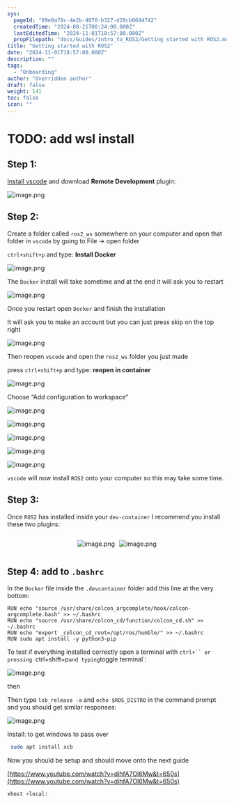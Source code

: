 ```yaml
---
sys:
  pageId: "89e0a78c-4e2b-4070-b327-d28cb0694742"
  createdTime: "2024-08-21T00:24:00.000Z"
  lastEditedTime: "2024-11-01T18:57:00.000Z"
  propFilepath: "docs/Guides/intro_to_ROS2/Getting started with ROS2.md"
title: "Getting started with ROS2"
date: "2024-11-01T18:57:00.000Z"
description: ""
tags:
  - "Onboarding"
author: "Overridden author"
draft: false
weight: 141
toc: false
icon: ""
---
```


# TODO: add wsl install

## Step 1:

[Install vscode](https://code.visualstudio.com/download) and download **Remote Development** plugin:

![image.png](https://prod-files-secure.s3.us-west-2.amazonaws.com/d518164a-d88e-44d1-a4ee-3adb3bd8bce0/efb52993-1881-4a40-b95e-6f020334f022/image.png?X-Amz-Algorithm=AWS4-HMAC-SHA256&X-Amz-Content-Sha256=UNSIGNED-PAYLOAD&X-Amz-Credential=ASIAZI2LB466Z3OMK7TA%2F20250228%2Fus-west-2%2Fs3%2Faws4_request&X-Amz-Date=20250228T150815Z&X-Amz-Expires=3600&X-Amz-Security-Token=IQoJb3JpZ2luX2VjEFcaCXVzLXdlc3QtMiJHMEUCIQDiViR2w5%2F9FeHGcKPqyw6odDES%2BNo8hrrSYSqazlu11AIgaInHk8R%2FbgMa6sn8Ty3AkaB50mlFd3kinSNhf6vFbE4qiAQIkP%2F%2F%2F%2F%2F%2F%2F%2F%2F%2FARAAGgw2Mzc0MjMxODM4MDUiDOKmVKROQ0HGwskH2CrcAyBg2UhzMQyZMW5%2F6We92fEifB7%2FhMEuhcg%2Fdoi1UTRvogqQEFFydH6jkBBn8p76f4Sl9hvw4QzfGFS3fy1IeBRyBmURkdCAWt1TNmHgWaw1XbvHzNlo8PjBBDMm2HXV%2FbS3LTcdYoQGyq6UAU2MRx1SVQ7SCSa5EWqauV5%2FZg4cRpkW3w0FGn0kq9hiR5GtDuNfRdaR16Ndujj6Ue0NrkGERaP7XImaq3omn99xKh2KYD2swxe0KI0w%2F41aOpZN%2BOwBDLq2Se7X2gHoxmLpNZMzDrUVSte7zJqKXj687gkXxWj0pfTfshDFcpUnrhk1KAMI0HLaL%2Bf%2FhKJShvsvM41LrJVKiYDCrs3f%2B2HKHy%2FlmB8EqB%2BR1EI3DlQsZ3Hr0%2BcJs7zfnY3C2AV155LHGhYCDhlrbCF1PPL93Xer6OE0mHr%2Fnp1uJ93t2jeWFHRqzkYBsg1JNhlgjboS5qRIFZiMz%2FWPiqBKHtjteN8hSeA6gzPDL9DRmMGXjQyg%2BOZ8CvYals%2FE4JpWfRbT1VrzSPtYQo6m920JWHjJgoIo%2FZYBWlwLcebzsx7a%2F%2ByxH6q7MJgbnQTGo%2BFSfRKuCg3JlAoSwWDL9uZPDS%2FKzs280hbZUTZNyC130%2Fr%2F7HAuMLmQh74GOqUBixzKQfSsM5hMfW4ieM3aF%2FxhxmC%2B3111iIto6fRCBS3ci0ucULEtLEbAQ6hUd2H8k%2BzQ0okyaW9V4xv08u6gbrfW4cfvfB5rMZz9T5tO3pNXV8QUwfsLt42X2Si4CgRFjJn8M717LVjfCAzduhZj8dRJ0%2BBLvdfrHR3W%2BlSn3Vqm6ph78rX8XEFKwfo%2F63qT4suu3i7vwjgh%2Bf828L4KBCdJMaeH&X-Amz-Signature=da198f421a1f7d44402f9440ffb3fc1e820d54d1664cb9160876a0c873d900ae&X-Amz-SignedHeaders=host&x-id=GetObject)

## Step 2:

Create a folder called `ros2_ws` somewhere on your computer and open that folder in `vscode` by going to File → open folder 

`ctrl+shift+p` and type: **Install Docker**

![image.png](https://prod-files-secure.s3.us-west-2.amazonaws.com/d518164a-d88e-44d1-a4ee-3adb3bd8bce0/2269dc0e-1cd5-47ff-bceb-c04ad9b2eab0/image.png?X-Amz-Algorithm=AWS4-HMAC-SHA256&X-Amz-Content-Sha256=UNSIGNED-PAYLOAD&X-Amz-Credential=ASIAZI2LB466Z3OMK7TA%2F20250228%2Fus-west-2%2Fs3%2Faws4_request&X-Amz-Date=20250228T150815Z&X-Amz-Expires=3600&X-Amz-Security-Token=IQoJb3JpZ2luX2VjEFcaCXVzLXdlc3QtMiJHMEUCIQDiViR2w5%2F9FeHGcKPqyw6odDES%2BNo8hrrSYSqazlu11AIgaInHk8R%2FbgMa6sn8Ty3AkaB50mlFd3kinSNhf6vFbE4qiAQIkP%2F%2F%2F%2F%2F%2F%2F%2F%2F%2FARAAGgw2Mzc0MjMxODM4MDUiDOKmVKROQ0HGwskH2CrcAyBg2UhzMQyZMW5%2F6We92fEifB7%2FhMEuhcg%2Fdoi1UTRvogqQEFFydH6jkBBn8p76f4Sl9hvw4QzfGFS3fy1IeBRyBmURkdCAWt1TNmHgWaw1XbvHzNlo8PjBBDMm2HXV%2FbS3LTcdYoQGyq6UAU2MRx1SVQ7SCSa5EWqauV5%2FZg4cRpkW3w0FGn0kq9hiR5GtDuNfRdaR16Ndujj6Ue0NrkGERaP7XImaq3omn99xKh2KYD2swxe0KI0w%2F41aOpZN%2BOwBDLq2Se7X2gHoxmLpNZMzDrUVSte7zJqKXj687gkXxWj0pfTfshDFcpUnrhk1KAMI0HLaL%2Bf%2FhKJShvsvM41LrJVKiYDCrs3f%2B2HKHy%2FlmB8EqB%2BR1EI3DlQsZ3Hr0%2BcJs7zfnY3C2AV155LHGhYCDhlrbCF1PPL93Xer6OE0mHr%2Fnp1uJ93t2jeWFHRqzkYBsg1JNhlgjboS5qRIFZiMz%2FWPiqBKHtjteN8hSeA6gzPDL9DRmMGXjQyg%2BOZ8CvYals%2FE4JpWfRbT1VrzSPtYQo6m920JWHjJgoIo%2FZYBWlwLcebzsx7a%2F%2ByxH6q7MJgbnQTGo%2BFSfRKuCg3JlAoSwWDL9uZPDS%2FKzs280hbZUTZNyC130%2Fr%2F7HAuMLmQh74GOqUBixzKQfSsM5hMfW4ieM3aF%2FxhxmC%2B3111iIto6fRCBS3ci0ucULEtLEbAQ6hUd2H8k%2BzQ0okyaW9V4xv08u6gbrfW4cfvfB5rMZz9T5tO3pNXV8QUwfsLt42X2Si4CgRFjJn8M717LVjfCAzduhZj8dRJ0%2BBLvdfrHR3W%2BlSn3Vqm6ph78rX8XEFKwfo%2F63qT4suu3i7vwjgh%2Bf828L4KBCdJMaeH&X-Amz-Signature=91dda82312b1ce927b7cbe3b7945917a7d27ad70270e315403d51f187476aff9&X-Amz-SignedHeaders=host&x-id=GetObject)

The `Docker` install will take sometime and at the end it will ask you to restart

![image.png](https://prod-files-secure.s3.us-west-2.amazonaws.com/d518164a-d88e-44d1-a4ee-3adb3bd8bce0/ed233f78-be33-4b1f-b89c-9c346c0e961e/image.png?X-Amz-Algorithm=AWS4-HMAC-SHA256&X-Amz-Content-Sha256=UNSIGNED-PAYLOAD&X-Amz-Credential=ASIAZI2LB466Z3OMK7TA%2F20250228%2Fus-west-2%2Fs3%2Faws4_request&X-Amz-Date=20250228T150815Z&X-Amz-Expires=3600&X-Amz-Security-Token=IQoJb3JpZ2luX2VjEFcaCXVzLXdlc3QtMiJHMEUCIQDiViR2w5%2F9FeHGcKPqyw6odDES%2BNo8hrrSYSqazlu11AIgaInHk8R%2FbgMa6sn8Ty3AkaB50mlFd3kinSNhf6vFbE4qiAQIkP%2F%2F%2F%2F%2F%2F%2F%2F%2F%2FARAAGgw2Mzc0MjMxODM4MDUiDOKmVKROQ0HGwskH2CrcAyBg2UhzMQyZMW5%2F6We92fEifB7%2FhMEuhcg%2Fdoi1UTRvogqQEFFydH6jkBBn8p76f4Sl9hvw4QzfGFS3fy1IeBRyBmURkdCAWt1TNmHgWaw1XbvHzNlo8PjBBDMm2HXV%2FbS3LTcdYoQGyq6UAU2MRx1SVQ7SCSa5EWqauV5%2FZg4cRpkW3w0FGn0kq9hiR5GtDuNfRdaR16Ndujj6Ue0NrkGERaP7XImaq3omn99xKh2KYD2swxe0KI0w%2F41aOpZN%2BOwBDLq2Se7X2gHoxmLpNZMzDrUVSte7zJqKXj687gkXxWj0pfTfshDFcpUnrhk1KAMI0HLaL%2Bf%2FhKJShvsvM41LrJVKiYDCrs3f%2B2HKHy%2FlmB8EqB%2BR1EI3DlQsZ3Hr0%2BcJs7zfnY3C2AV155LHGhYCDhlrbCF1PPL93Xer6OE0mHr%2Fnp1uJ93t2jeWFHRqzkYBsg1JNhlgjboS5qRIFZiMz%2FWPiqBKHtjteN8hSeA6gzPDL9DRmMGXjQyg%2BOZ8CvYals%2FE4JpWfRbT1VrzSPtYQo6m920JWHjJgoIo%2FZYBWlwLcebzsx7a%2F%2ByxH6q7MJgbnQTGo%2BFSfRKuCg3JlAoSwWDL9uZPDS%2FKzs280hbZUTZNyC130%2Fr%2F7HAuMLmQh74GOqUBixzKQfSsM5hMfW4ieM3aF%2FxhxmC%2B3111iIto6fRCBS3ci0ucULEtLEbAQ6hUd2H8k%2BzQ0okyaW9V4xv08u6gbrfW4cfvfB5rMZz9T5tO3pNXV8QUwfsLt42X2Si4CgRFjJn8M717LVjfCAzduhZj8dRJ0%2BBLvdfrHR3W%2BlSn3Vqm6ph78rX8XEFKwfo%2F63qT4suu3i7vwjgh%2Bf828L4KBCdJMaeH&X-Amz-Signature=80fc3d014ab49d27f3cf42684f0bf416a68393313b684e2371e29b8005fdf4d0&X-Amz-SignedHeaders=host&x-id=GetObject)

Once you restart open `Docker` and finish the installation

It will ask you to make an account but you can just press skip on the top right

![image.png](https://prod-files-secure.s3.us-west-2.amazonaws.com/d518164a-d88e-44d1-a4ee-3adb3bd8bce0/21010ad9-1659-4fd9-9f59-9932a09b2a3d/image.png?X-Amz-Algorithm=AWS4-HMAC-SHA256&X-Amz-Content-Sha256=UNSIGNED-PAYLOAD&X-Amz-Credential=ASIAZI2LB466Z3OMK7TA%2F20250228%2Fus-west-2%2Fs3%2Faws4_request&X-Amz-Date=20250228T150815Z&X-Amz-Expires=3600&X-Amz-Security-Token=IQoJb3JpZ2luX2VjEFcaCXVzLXdlc3QtMiJHMEUCIQDiViR2w5%2F9FeHGcKPqyw6odDES%2BNo8hrrSYSqazlu11AIgaInHk8R%2FbgMa6sn8Ty3AkaB50mlFd3kinSNhf6vFbE4qiAQIkP%2F%2F%2F%2F%2F%2F%2F%2F%2F%2FARAAGgw2Mzc0MjMxODM4MDUiDOKmVKROQ0HGwskH2CrcAyBg2UhzMQyZMW5%2F6We92fEifB7%2FhMEuhcg%2Fdoi1UTRvogqQEFFydH6jkBBn8p76f4Sl9hvw4QzfGFS3fy1IeBRyBmURkdCAWt1TNmHgWaw1XbvHzNlo8PjBBDMm2HXV%2FbS3LTcdYoQGyq6UAU2MRx1SVQ7SCSa5EWqauV5%2FZg4cRpkW3w0FGn0kq9hiR5GtDuNfRdaR16Ndujj6Ue0NrkGERaP7XImaq3omn99xKh2KYD2swxe0KI0w%2F41aOpZN%2BOwBDLq2Se7X2gHoxmLpNZMzDrUVSte7zJqKXj687gkXxWj0pfTfshDFcpUnrhk1KAMI0HLaL%2Bf%2FhKJShvsvM41LrJVKiYDCrs3f%2B2HKHy%2FlmB8EqB%2BR1EI3DlQsZ3Hr0%2BcJs7zfnY3C2AV155LHGhYCDhlrbCF1PPL93Xer6OE0mHr%2Fnp1uJ93t2jeWFHRqzkYBsg1JNhlgjboS5qRIFZiMz%2FWPiqBKHtjteN8hSeA6gzPDL9DRmMGXjQyg%2BOZ8CvYals%2FE4JpWfRbT1VrzSPtYQo6m920JWHjJgoIo%2FZYBWlwLcebzsx7a%2F%2ByxH6q7MJgbnQTGo%2BFSfRKuCg3JlAoSwWDL9uZPDS%2FKzs280hbZUTZNyC130%2Fr%2F7HAuMLmQh74GOqUBixzKQfSsM5hMfW4ieM3aF%2FxhxmC%2B3111iIto6fRCBS3ci0ucULEtLEbAQ6hUd2H8k%2BzQ0okyaW9V4xv08u6gbrfW4cfvfB5rMZz9T5tO3pNXV8QUwfsLt42X2Si4CgRFjJn8M717LVjfCAzduhZj8dRJ0%2BBLvdfrHR3W%2BlSn3Vqm6ph78rX8XEFKwfo%2F63qT4suu3i7vwjgh%2Bf828L4KBCdJMaeH&X-Amz-Signature=ca71180a33eb38c4f86dafefd243cc957d2fd75b6a8e0a20e1a9bba09216f72c&X-Amz-SignedHeaders=host&x-id=GetObject)

Then reopen `vscode` and open the `ros2_ws` folder you just made

press `ctrl+shift+p` and type: **reopen in container**

![image.png](https://prod-files-secure.s3.us-west-2.amazonaws.com/d518164a-d88e-44d1-a4ee-3adb3bd8bce0/4e93b8c2-41ad-488c-8095-c74205196118/image.png?X-Amz-Algorithm=AWS4-HMAC-SHA256&X-Amz-Content-Sha256=UNSIGNED-PAYLOAD&X-Amz-Credential=ASIAZI2LB466Z3OMK7TA%2F20250228%2Fus-west-2%2Fs3%2Faws4_request&X-Amz-Date=20250228T150815Z&X-Amz-Expires=3600&X-Amz-Security-Token=IQoJb3JpZ2luX2VjEFcaCXVzLXdlc3QtMiJHMEUCIQDiViR2w5%2F9FeHGcKPqyw6odDES%2BNo8hrrSYSqazlu11AIgaInHk8R%2FbgMa6sn8Ty3AkaB50mlFd3kinSNhf6vFbE4qiAQIkP%2F%2F%2F%2F%2F%2F%2F%2F%2F%2FARAAGgw2Mzc0MjMxODM4MDUiDOKmVKROQ0HGwskH2CrcAyBg2UhzMQyZMW5%2F6We92fEifB7%2FhMEuhcg%2Fdoi1UTRvogqQEFFydH6jkBBn8p76f4Sl9hvw4QzfGFS3fy1IeBRyBmURkdCAWt1TNmHgWaw1XbvHzNlo8PjBBDMm2HXV%2FbS3LTcdYoQGyq6UAU2MRx1SVQ7SCSa5EWqauV5%2FZg4cRpkW3w0FGn0kq9hiR5GtDuNfRdaR16Ndujj6Ue0NrkGERaP7XImaq3omn99xKh2KYD2swxe0KI0w%2F41aOpZN%2BOwBDLq2Se7X2gHoxmLpNZMzDrUVSte7zJqKXj687gkXxWj0pfTfshDFcpUnrhk1KAMI0HLaL%2Bf%2FhKJShvsvM41LrJVKiYDCrs3f%2B2HKHy%2FlmB8EqB%2BR1EI3DlQsZ3Hr0%2BcJs7zfnY3C2AV155LHGhYCDhlrbCF1PPL93Xer6OE0mHr%2Fnp1uJ93t2jeWFHRqzkYBsg1JNhlgjboS5qRIFZiMz%2FWPiqBKHtjteN8hSeA6gzPDL9DRmMGXjQyg%2BOZ8CvYals%2FE4JpWfRbT1VrzSPtYQo6m920JWHjJgoIo%2FZYBWlwLcebzsx7a%2F%2ByxH6q7MJgbnQTGo%2BFSfRKuCg3JlAoSwWDL9uZPDS%2FKzs280hbZUTZNyC130%2Fr%2F7HAuMLmQh74GOqUBixzKQfSsM5hMfW4ieM3aF%2FxhxmC%2B3111iIto6fRCBS3ci0ucULEtLEbAQ6hUd2H8k%2BzQ0okyaW9V4xv08u6gbrfW4cfvfB5rMZz9T5tO3pNXV8QUwfsLt42X2Si4CgRFjJn8M717LVjfCAzduhZj8dRJ0%2BBLvdfrHR3W%2BlSn3Vqm6ph78rX8XEFKwfo%2F63qT4suu3i7vwjgh%2Bf828L4KBCdJMaeH&X-Amz-Signature=06f21d721067d68882603b5b4c442959c30178b9d0524e65b69b85b6a632db2f&X-Amz-SignedHeaders=host&x-id=GetObject)

Choose “Add configuration to workspace”

![image.png](https://prod-files-secure.s3.us-west-2.amazonaws.com/d518164a-d88e-44d1-a4ee-3adb3bd8bce0/9560b282-5060-4989-ba37-97e7b2c22476/image.png?X-Amz-Algorithm=AWS4-HMAC-SHA256&X-Amz-Content-Sha256=UNSIGNED-PAYLOAD&X-Amz-Credential=ASIAZI2LB466Z3OMK7TA%2F20250228%2Fus-west-2%2Fs3%2Faws4_request&X-Amz-Date=20250228T150815Z&X-Amz-Expires=3600&X-Amz-Security-Token=IQoJb3JpZ2luX2VjEFcaCXVzLXdlc3QtMiJHMEUCIQDiViR2w5%2F9FeHGcKPqyw6odDES%2BNo8hrrSYSqazlu11AIgaInHk8R%2FbgMa6sn8Ty3AkaB50mlFd3kinSNhf6vFbE4qiAQIkP%2F%2F%2F%2F%2F%2F%2F%2F%2F%2FARAAGgw2Mzc0MjMxODM4MDUiDOKmVKROQ0HGwskH2CrcAyBg2UhzMQyZMW5%2F6We92fEifB7%2FhMEuhcg%2Fdoi1UTRvogqQEFFydH6jkBBn8p76f4Sl9hvw4QzfGFS3fy1IeBRyBmURkdCAWt1TNmHgWaw1XbvHzNlo8PjBBDMm2HXV%2FbS3LTcdYoQGyq6UAU2MRx1SVQ7SCSa5EWqauV5%2FZg4cRpkW3w0FGn0kq9hiR5GtDuNfRdaR16Ndujj6Ue0NrkGERaP7XImaq3omn99xKh2KYD2swxe0KI0w%2F41aOpZN%2BOwBDLq2Se7X2gHoxmLpNZMzDrUVSte7zJqKXj687gkXxWj0pfTfshDFcpUnrhk1KAMI0HLaL%2Bf%2FhKJShvsvM41LrJVKiYDCrs3f%2B2HKHy%2FlmB8EqB%2BR1EI3DlQsZ3Hr0%2BcJs7zfnY3C2AV155LHGhYCDhlrbCF1PPL93Xer6OE0mHr%2Fnp1uJ93t2jeWFHRqzkYBsg1JNhlgjboS5qRIFZiMz%2FWPiqBKHtjteN8hSeA6gzPDL9DRmMGXjQyg%2BOZ8CvYals%2FE4JpWfRbT1VrzSPtYQo6m920JWHjJgoIo%2FZYBWlwLcebzsx7a%2F%2ByxH6q7MJgbnQTGo%2BFSfRKuCg3JlAoSwWDL9uZPDS%2FKzs280hbZUTZNyC130%2Fr%2F7HAuMLmQh74GOqUBixzKQfSsM5hMfW4ieM3aF%2FxhxmC%2B3111iIto6fRCBS3ci0ucULEtLEbAQ6hUd2H8k%2BzQ0okyaW9V4xv08u6gbrfW4cfvfB5rMZz9T5tO3pNXV8QUwfsLt42X2Si4CgRFjJn8M717LVjfCAzduhZj8dRJ0%2BBLvdfrHR3W%2BlSn3Vqm6ph78rX8XEFKwfo%2F63qT4suu3i7vwjgh%2Bf828L4KBCdJMaeH&X-Amz-Signature=9c71d15c264f54c13ad8c451307db3e1e302fa3f2bbe69011a4ad66a8e474096&X-Amz-SignedHeaders=host&x-id=GetObject)

![image.png](https://prod-files-secure.s3.us-west-2.amazonaws.com/d518164a-d88e-44d1-a4ee-3adb3bd8bce0/2ee63f81-886b-48e8-a553-dc6e5eac99e4/image.png?X-Amz-Algorithm=AWS4-HMAC-SHA256&X-Amz-Content-Sha256=UNSIGNED-PAYLOAD&X-Amz-Credential=ASIAZI2LB466Z3OMK7TA%2F20250228%2Fus-west-2%2Fs3%2Faws4_request&X-Amz-Date=20250228T150815Z&X-Amz-Expires=3600&X-Amz-Security-Token=IQoJb3JpZ2luX2VjEFcaCXVzLXdlc3QtMiJHMEUCIQDiViR2w5%2F9FeHGcKPqyw6odDES%2BNo8hrrSYSqazlu11AIgaInHk8R%2FbgMa6sn8Ty3AkaB50mlFd3kinSNhf6vFbE4qiAQIkP%2F%2F%2F%2F%2F%2F%2F%2F%2F%2FARAAGgw2Mzc0MjMxODM4MDUiDOKmVKROQ0HGwskH2CrcAyBg2UhzMQyZMW5%2F6We92fEifB7%2FhMEuhcg%2Fdoi1UTRvogqQEFFydH6jkBBn8p76f4Sl9hvw4QzfGFS3fy1IeBRyBmURkdCAWt1TNmHgWaw1XbvHzNlo8PjBBDMm2HXV%2FbS3LTcdYoQGyq6UAU2MRx1SVQ7SCSa5EWqauV5%2FZg4cRpkW3w0FGn0kq9hiR5GtDuNfRdaR16Ndujj6Ue0NrkGERaP7XImaq3omn99xKh2KYD2swxe0KI0w%2F41aOpZN%2BOwBDLq2Se7X2gHoxmLpNZMzDrUVSte7zJqKXj687gkXxWj0pfTfshDFcpUnrhk1KAMI0HLaL%2Bf%2FhKJShvsvM41LrJVKiYDCrs3f%2B2HKHy%2FlmB8EqB%2BR1EI3DlQsZ3Hr0%2BcJs7zfnY3C2AV155LHGhYCDhlrbCF1PPL93Xer6OE0mHr%2Fnp1uJ93t2jeWFHRqzkYBsg1JNhlgjboS5qRIFZiMz%2FWPiqBKHtjteN8hSeA6gzPDL9DRmMGXjQyg%2BOZ8CvYals%2FE4JpWfRbT1VrzSPtYQo6m920JWHjJgoIo%2FZYBWlwLcebzsx7a%2F%2ByxH6q7MJgbnQTGo%2BFSfRKuCg3JlAoSwWDL9uZPDS%2FKzs280hbZUTZNyC130%2Fr%2F7HAuMLmQh74GOqUBixzKQfSsM5hMfW4ieM3aF%2FxhxmC%2B3111iIto6fRCBS3ci0ucULEtLEbAQ6hUd2H8k%2BzQ0okyaW9V4xv08u6gbrfW4cfvfB5rMZz9T5tO3pNXV8QUwfsLt42X2Si4CgRFjJn8M717LVjfCAzduhZj8dRJ0%2BBLvdfrHR3W%2BlSn3Vqm6ph78rX8XEFKwfo%2F63qT4suu3i7vwjgh%2Bf828L4KBCdJMaeH&X-Amz-Signature=2afc765502f3e16b3271b0bcece4d13f28fdd4c2baba8f37603aff9e52a4cd5b&X-Amz-SignedHeaders=host&x-id=GetObject)

![image.png](https://prod-files-secure.s3.us-west-2.amazonaws.com/d518164a-d88e-44d1-a4ee-3adb3bd8bce0/ae1580b2-b048-407e-aed9-b584224a7a04/image.png?X-Amz-Algorithm=AWS4-HMAC-SHA256&X-Amz-Content-Sha256=UNSIGNED-PAYLOAD&X-Amz-Credential=ASIAZI2LB466Z3OMK7TA%2F20250228%2Fus-west-2%2Fs3%2Faws4_request&X-Amz-Date=20250228T150815Z&X-Amz-Expires=3600&X-Amz-Security-Token=IQoJb3JpZ2luX2VjEFcaCXVzLXdlc3QtMiJHMEUCIQDiViR2w5%2F9FeHGcKPqyw6odDES%2BNo8hrrSYSqazlu11AIgaInHk8R%2FbgMa6sn8Ty3AkaB50mlFd3kinSNhf6vFbE4qiAQIkP%2F%2F%2F%2F%2F%2F%2F%2F%2F%2FARAAGgw2Mzc0MjMxODM4MDUiDOKmVKROQ0HGwskH2CrcAyBg2UhzMQyZMW5%2F6We92fEifB7%2FhMEuhcg%2Fdoi1UTRvogqQEFFydH6jkBBn8p76f4Sl9hvw4QzfGFS3fy1IeBRyBmURkdCAWt1TNmHgWaw1XbvHzNlo8PjBBDMm2HXV%2FbS3LTcdYoQGyq6UAU2MRx1SVQ7SCSa5EWqauV5%2FZg4cRpkW3w0FGn0kq9hiR5GtDuNfRdaR16Ndujj6Ue0NrkGERaP7XImaq3omn99xKh2KYD2swxe0KI0w%2F41aOpZN%2BOwBDLq2Se7X2gHoxmLpNZMzDrUVSte7zJqKXj687gkXxWj0pfTfshDFcpUnrhk1KAMI0HLaL%2Bf%2FhKJShvsvM41LrJVKiYDCrs3f%2B2HKHy%2FlmB8EqB%2BR1EI3DlQsZ3Hr0%2BcJs7zfnY3C2AV155LHGhYCDhlrbCF1PPL93Xer6OE0mHr%2Fnp1uJ93t2jeWFHRqzkYBsg1JNhlgjboS5qRIFZiMz%2FWPiqBKHtjteN8hSeA6gzPDL9DRmMGXjQyg%2BOZ8CvYals%2FE4JpWfRbT1VrzSPtYQo6m920JWHjJgoIo%2FZYBWlwLcebzsx7a%2F%2ByxH6q7MJgbnQTGo%2BFSfRKuCg3JlAoSwWDL9uZPDS%2FKzs280hbZUTZNyC130%2Fr%2F7HAuMLmQh74GOqUBixzKQfSsM5hMfW4ieM3aF%2FxhxmC%2B3111iIto6fRCBS3ci0ucULEtLEbAQ6hUd2H8k%2BzQ0okyaW9V4xv08u6gbrfW4cfvfB5rMZz9T5tO3pNXV8QUwfsLt42X2Si4CgRFjJn8M717LVjfCAzduhZj8dRJ0%2BBLvdfrHR3W%2BlSn3Vqm6ph78rX8XEFKwfo%2F63qT4suu3i7vwjgh%2Bf828L4KBCdJMaeH&X-Amz-Signature=b0c7ed70aed2d818475c7a904b2304dd708999a59efdb1aaeff685112dfc1910&X-Amz-SignedHeaders=host&x-id=GetObject)

![image.png](https://prod-files-secure.s3.us-west-2.amazonaws.com/d518164a-d88e-44d1-a4ee-3adb3bd8bce0/53255b28-f75e-430f-b9e3-c0ac8577e42b/image.png?X-Amz-Algorithm=AWS4-HMAC-SHA256&X-Amz-Content-Sha256=UNSIGNED-PAYLOAD&X-Amz-Credential=ASIAZI2LB466Z3OMK7TA%2F20250228%2Fus-west-2%2Fs3%2Faws4_request&X-Amz-Date=20250228T150815Z&X-Amz-Expires=3600&X-Amz-Security-Token=IQoJb3JpZ2luX2VjEFcaCXVzLXdlc3QtMiJHMEUCIQDiViR2w5%2F9FeHGcKPqyw6odDES%2BNo8hrrSYSqazlu11AIgaInHk8R%2FbgMa6sn8Ty3AkaB50mlFd3kinSNhf6vFbE4qiAQIkP%2F%2F%2F%2F%2F%2F%2F%2F%2F%2FARAAGgw2Mzc0MjMxODM4MDUiDOKmVKROQ0HGwskH2CrcAyBg2UhzMQyZMW5%2F6We92fEifB7%2FhMEuhcg%2Fdoi1UTRvogqQEFFydH6jkBBn8p76f4Sl9hvw4QzfGFS3fy1IeBRyBmURkdCAWt1TNmHgWaw1XbvHzNlo8PjBBDMm2HXV%2FbS3LTcdYoQGyq6UAU2MRx1SVQ7SCSa5EWqauV5%2FZg4cRpkW3w0FGn0kq9hiR5GtDuNfRdaR16Ndujj6Ue0NrkGERaP7XImaq3omn99xKh2KYD2swxe0KI0w%2F41aOpZN%2BOwBDLq2Se7X2gHoxmLpNZMzDrUVSte7zJqKXj687gkXxWj0pfTfshDFcpUnrhk1KAMI0HLaL%2Bf%2FhKJShvsvM41LrJVKiYDCrs3f%2B2HKHy%2FlmB8EqB%2BR1EI3DlQsZ3Hr0%2BcJs7zfnY3C2AV155LHGhYCDhlrbCF1PPL93Xer6OE0mHr%2Fnp1uJ93t2jeWFHRqzkYBsg1JNhlgjboS5qRIFZiMz%2FWPiqBKHtjteN8hSeA6gzPDL9DRmMGXjQyg%2BOZ8CvYals%2FE4JpWfRbT1VrzSPtYQo6m920JWHjJgoIo%2FZYBWlwLcebzsx7a%2F%2ByxH6q7MJgbnQTGo%2BFSfRKuCg3JlAoSwWDL9uZPDS%2FKzs280hbZUTZNyC130%2Fr%2F7HAuMLmQh74GOqUBixzKQfSsM5hMfW4ieM3aF%2FxhxmC%2B3111iIto6fRCBS3ci0ucULEtLEbAQ6hUd2H8k%2BzQ0okyaW9V4xv08u6gbrfW4cfvfB5rMZz9T5tO3pNXV8QUwfsLt42X2Si4CgRFjJn8M717LVjfCAzduhZj8dRJ0%2BBLvdfrHR3W%2BlSn3Vqm6ph78rX8XEFKwfo%2F63qT4suu3i7vwjgh%2Bf828L4KBCdJMaeH&X-Amz-Signature=02825a9b8a43c4f2c635444fc9f0bd8231467066d58fbcfe1140312a30650fb1&X-Amz-SignedHeaders=host&x-id=GetObject)

![image.png](https://prod-files-secure.s3.us-west-2.amazonaws.com/d518164a-d88e-44d1-a4ee-3adb3bd8bce0/7c562767-5af9-4ffb-97d1-327bcdf4ee00/image.png?X-Amz-Algorithm=AWS4-HMAC-SHA256&X-Amz-Content-Sha256=UNSIGNED-PAYLOAD&X-Amz-Credential=ASIAZI2LB466Z3OMK7TA%2F20250228%2Fus-west-2%2Fs3%2Faws4_request&X-Amz-Date=20250228T150814Z&X-Amz-Expires=3600&X-Amz-Security-Token=IQoJb3JpZ2luX2VjEFcaCXVzLXdlc3QtMiJHMEUCIQDiViR2w5%2F9FeHGcKPqyw6odDES%2BNo8hrrSYSqazlu11AIgaInHk8R%2FbgMa6sn8Ty3AkaB50mlFd3kinSNhf6vFbE4qiAQIkP%2F%2F%2F%2F%2F%2F%2F%2F%2F%2FARAAGgw2Mzc0MjMxODM4MDUiDOKmVKROQ0HGwskH2CrcAyBg2UhzMQyZMW5%2F6We92fEifB7%2FhMEuhcg%2Fdoi1UTRvogqQEFFydH6jkBBn8p76f4Sl9hvw4QzfGFS3fy1IeBRyBmURkdCAWt1TNmHgWaw1XbvHzNlo8PjBBDMm2HXV%2FbS3LTcdYoQGyq6UAU2MRx1SVQ7SCSa5EWqauV5%2FZg4cRpkW3w0FGn0kq9hiR5GtDuNfRdaR16Ndujj6Ue0NrkGERaP7XImaq3omn99xKh2KYD2swxe0KI0w%2F41aOpZN%2BOwBDLq2Se7X2gHoxmLpNZMzDrUVSte7zJqKXj687gkXxWj0pfTfshDFcpUnrhk1KAMI0HLaL%2Bf%2FhKJShvsvM41LrJVKiYDCrs3f%2B2HKHy%2FlmB8EqB%2BR1EI3DlQsZ3Hr0%2BcJs7zfnY3C2AV155LHGhYCDhlrbCF1PPL93Xer6OE0mHr%2Fnp1uJ93t2jeWFHRqzkYBsg1JNhlgjboS5qRIFZiMz%2FWPiqBKHtjteN8hSeA6gzPDL9DRmMGXjQyg%2BOZ8CvYals%2FE4JpWfRbT1VrzSPtYQo6m920JWHjJgoIo%2FZYBWlwLcebzsx7a%2F%2ByxH6q7MJgbnQTGo%2BFSfRKuCg3JlAoSwWDL9uZPDS%2FKzs280hbZUTZNyC130%2Fr%2F7HAuMLmQh74GOqUBixzKQfSsM5hMfW4ieM3aF%2FxhxmC%2B3111iIto6fRCBS3ci0ucULEtLEbAQ6hUd2H8k%2BzQ0okyaW9V4xv08u6gbrfW4cfvfB5rMZz9T5tO3pNXV8QUwfsLt42X2Si4CgRFjJn8M717LVjfCAzduhZj8dRJ0%2BBLvdfrHR3W%2BlSn3Vqm6ph78rX8XEFKwfo%2F63qT4suu3i7vwjgh%2Bf828L4KBCdJMaeH&X-Amz-Signature=1e5500cf45bd8d5bac7e1b54fa46fc594ce3d40461de70485673f7697ff77c47&X-Amz-SignedHeaders=host&x-id=GetObject)

`vscode` will now install `ROS2` onto your computer so this may take some time.

## Step 3:

Once `ROS2` has installed inside your `dev-container` I recommend you install these two plugins:

<div style="display: flex;flex-direction: row; column-gap:10px; max-width: 630px;justify-content: center;">
<div>

![image.png](https://prod-files-secure.s3.us-west-2.amazonaws.com/d518164a-d88e-44d1-a4ee-3adb3bd8bce0/3fc3d550-5a54-4ba1-ba6b-faa01cdb7369/image.png?X-Amz-Algorithm=AWS4-HMAC-SHA256&X-Amz-Content-Sha256=UNSIGNED-PAYLOAD&X-Amz-Credential=ASIAZI2LB466UBEMDUCH%2F20250228%2Fus-west-2%2Fs3%2Faws4_request&X-Amz-Date=20250228T150817Z&X-Amz-Expires=3600&X-Amz-Security-Token=IQoJb3JpZ2luX2VjEFcaCXVzLXdlc3QtMiJHMEUCIQCiwALqGUodnN%2FoeJZqx%2BNsqSboT%2F1BSBS2gY%2BvjdVWuAIgZ5Go6D6BjQqolvAze4ngCJubtvPsvVUdGnDxIs2sam8qiAQIkP%2F%2F%2F%2F%2F%2F%2F%2F%2F%2FARAAGgw2Mzc0MjMxODM4MDUiDN9zwP9v%2FirrZ1%2FDlCrcA%2FttDWEWbBxORkF1lE2lM2wYA0JftJldnM37C0fOYcTDY7YjWoJccFCZy6PprJXi%2FJY186q1dBVG9yK%2BT8WQZDBaBN2yNLuThxna1uFOEel3qts74ub6awUSK5REPqs6jw95xsL%2BVoVgXKBDh3K0vgkMjTP%2FfQA8j57tG%2BQsCDwXu4tnqVLDeMOQnwbsq0GwIqnOACOqp4Xm%2B7Va7djn83MOdp7psBsSDh8oYgCroVzmPMsQoSd9SgYU2PLiiucHIv2TO8jkcHyNzrKQcGrEPWuZ1yzrqbLnaERLkSUONSlf3TFBUE%2FmR5%2BQTmOI4y2TeGQs%2B1ObuaOx84ydi%2FiUHmrNO%2FdRO11p%2BXkUA2PJZUIfvXsIyG6Au90SpaY%2BC9detSYfs1rkroG7vWcWeJqc7u96mqKCBMPCjgh9S%2BWbcbznkrNRlxUb6vPCg2GkX0P9jl8vOPf0UVG%2B8h5c5Hq1TSrSswqc5GGq5IKeOZQ5IRS1%2Bja4HzqqTigwx42r%2BGNiX7iwDBpyb1bWiBVWZ%2FT1u7yVEpEsYU%2FVFtgicD19nXRZ%2BG8Q%2FJ1t9DH0VBd7s9EQBU%2FFazd3LS%2FDzn59B8dGO7g8JZwMxpwV5igIYfJ%2B1YCWuRT%2FoPnonJSDqAYIML6Qh74GOqUByAI4iujNGrOy0zRuzalC%2Bk2%2BdS2g0KLDeMZpatPFb2OT5fqElcuqMqqjUOwan%2Fc9Aw6rV44TfC%2BH02e59qry1tkGM4qMjCN%2FuWUymXLbpdU2ts838JjOksCNTE%2Frvj8l3n2tlgbwXMlsAB3wgBhs6Oc%2FcXai33n9kCJAfM8%2Ffa07vNWwrdUu2QmAwmHlHVmcuaVZK%2BXPswAALFvOQ3wSHXpA3iqT&X-Amz-Signature=e982a5260b7d3a383dc29efef076bfb8bd00c156ab943b117c05c2a82bb84e2e&X-Amz-SignedHeaders=host&x-id=GetObject)

</div>
<div>

![image.png](https://prod-files-secure.s3.us-west-2.amazonaws.com/d518164a-d88e-44d1-a4ee-3adb3bd8bce0/d994cc66-13c2-4093-a5a3-f84cf4601a82/image.png?X-Amz-Algorithm=AWS4-HMAC-SHA256&X-Amz-Content-Sha256=UNSIGNED-PAYLOAD&X-Amz-Credential=ASIAZI2LB4662NNKU4TS%2F20250228%2Fus-west-2%2Fs3%2Faws4_request&X-Amz-Date=20250228T150818Z&X-Amz-Expires=3600&X-Amz-Security-Token=IQoJb3JpZ2luX2VjEFcaCXVzLXdlc3QtMiJIMEYCIQCLXIU5XAI9kGRqH3I6anOvjiuk%2Bqzxs0MyIn8AjBlmkwIhALYubIxZW0vSbGYQb0tL157S28hFnbWg2qIzuKiIbdfaKogECJD%2F%2F%2F%2F%2F%2F%2F%2F%2F%2FwEQABoMNjM3NDIzMTgzODA1Igye5g%2BSYbEN3YqI6psq3ANRzsBBx53SqTJayR%2F5NU7SVx9pFqr55PiHfBQVoinfC2QFrRxo2dhESTd2G8BaRLY2%2F2vriJ976UJ%2F0nYmbR2HQUuvmlIhX9R173sZMabVLqWQrpSJ6wR7%2FEfLTvfCe2%2FA0dt%2FWcH4tWyZ2OUNQG0atqKYwCjGrKbo3dk%2FM9ZmJMuSVyyDKH7Jc2FdK8PO16Wlyqi5ysTGQUUU%2FgaeVVcgP9BDpcndUDiRDoFMS922alaan3b9xsUer6kQ93guRhFnop3exQL%2Fsg72eFbHgiucJdj%2Bt1ZJjmp2ZCSh5ZV5YvOu5AdFIwCtUAPMsSCkiRcrJyVDZtu9po3A1gir%2BArchIB%2FufPEPeksk9GLspqLKKzj%2FOGY21FDGOGLeM5ArFgNWDA07OkkVz3L%2BG3Lr7TkkmFSCyl4RZphggILyQ4GX19Eqn8GuHsGIyHQhGSZgX9QG%2B2zm%2FY3LTz3idpbP5i%2B%2B3UfjEUphOCObC8gYjQ7R8lpGm3E2xrZgzDxUfkYKCEov%2FscQRHG48jTc8Yy7Z8wAxoThDa7w1Pbpg1OvE%2FdVqc0a%2Bx8Ez%2BZhxYSsZCuYTtyd9dK2jxILmdoVj%2FcUUKXKERVmqUx3%2BdJPAeeQXazARxMCKHpQbvQVHMiJjDfkIe%2BBjqkASQe5wsOCcgUbXHC4EeC%2B8gtjgD%2BeAmtyln7vIZBbN0iJawePWlT2Q53xsXjWj7LX%2FUcQExnJczDUTbLlR1uT9kmAviOoRahLUanT9kfbSYdskUa3H%2F%2Bw63r%2Bao0i%2F3V2Kx205uV1GP%2FKAMhdSysvrsv3MSL1bC%2BXu4X%2BtJJFrnUgNUdHXlet5Ph%2FEh62gEa9XKb5ErXckyi%2Bn8u%2BiyXcyWtMzbw&X-Amz-Signature=5d13e09264c964e38beecbc688220b01ee013cc07b6c882b72375382cce4f089&X-Amz-SignedHeaders=host&x-id=GetObject)

</div>
</div>

## Step 4: add to `.bashrc`

In the `Docker` file inside the `.devcontainer` folder add this line at the very bottom: 

```docker
RUN echo "source /usr/share/colcon_argcomplete/hook/colcon-argcomplete.bash" >> ~/.bashrc
RUN echo "source /usr/share/colcon_cd/function/colcon_cd.sh" >> ~/.bashrc
RUN echo "export _colcon_cd_root=/opt/ros/humble/" >> ~/.bashrc
RUN sudo apt install -y python3-pip 
```

To test if everything installed correctly open a terminal with `ctrl+`` or pressing `ctrl+shift+p` and typing `toggle terminal`:

![image.png](https://prod-files-secure.s3.us-west-2.amazonaws.com/d518164a-d88e-44d1-a4ee-3adb3bd8bce0/6a4943d8-b04e-4c02-9a58-775f3384d1a5/image.png?X-Amz-Algorithm=AWS4-HMAC-SHA256&X-Amz-Content-Sha256=UNSIGNED-PAYLOAD&X-Amz-Credential=ASIAZI2LB466Z3OMK7TA%2F20250228%2Fus-west-2%2Fs3%2Faws4_request&X-Amz-Date=20250228T150815Z&X-Amz-Expires=3600&X-Amz-Security-Token=IQoJb3JpZ2luX2VjEFcaCXVzLXdlc3QtMiJHMEUCIQDiViR2w5%2F9FeHGcKPqyw6odDES%2BNo8hrrSYSqazlu11AIgaInHk8R%2FbgMa6sn8Ty3AkaB50mlFd3kinSNhf6vFbE4qiAQIkP%2F%2F%2F%2F%2F%2F%2F%2F%2F%2FARAAGgw2Mzc0MjMxODM4MDUiDOKmVKROQ0HGwskH2CrcAyBg2UhzMQyZMW5%2F6We92fEifB7%2FhMEuhcg%2Fdoi1UTRvogqQEFFydH6jkBBn8p76f4Sl9hvw4QzfGFS3fy1IeBRyBmURkdCAWt1TNmHgWaw1XbvHzNlo8PjBBDMm2HXV%2FbS3LTcdYoQGyq6UAU2MRx1SVQ7SCSa5EWqauV5%2FZg4cRpkW3w0FGn0kq9hiR5GtDuNfRdaR16Ndujj6Ue0NrkGERaP7XImaq3omn99xKh2KYD2swxe0KI0w%2F41aOpZN%2BOwBDLq2Se7X2gHoxmLpNZMzDrUVSte7zJqKXj687gkXxWj0pfTfshDFcpUnrhk1KAMI0HLaL%2Bf%2FhKJShvsvM41LrJVKiYDCrs3f%2B2HKHy%2FlmB8EqB%2BR1EI3DlQsZ3Hr0%2BcJs7zfnY3C2AV155LHGhYCDhlrbCF1PPL93Xer6OE0mHr%2Fnp1uJ93t2jeWFHRqzkYBsg1JNhlgjboS5qRIFZiMz%2FWPiqBKHtjteN8hSeA6gzPDL9DRmMGXjQyg%2BOZ8CvYals%2FE4JpWfRbT1VrzSPtYQo6m920JWHjJgoIo%2FZYBWlwLcebzsx7a%2F%2ByxH6q7MJgbnQTGo%2BFSfRKuCg3JlAoSwWDL9uZPDS%2FKzs280hbZUTZNyC130%2Fr%2F7HAuMLmQh74GOqUBixzKQfSsM5hMfW4ieM3aF%2FxhxmC%2B3111iIto6fRCBS3ci0ucULEtLEbAQ6hUd2H8k%2BzQ0okyaW9V4xv08u6gbrfW4cfvfB5rMZz9T5tO3pNXV8QUwfsLt42X2Si4CgRFjJn8M717LVjfCAzduhZj8dRJ0%2BBLvdfrHR3W%2BlSn3Vqm6ph78rX8XEFKwfo%2F63qT4suu3i7vwjgh%2Bf828L4KBCdJMaeH&X-Amz-Signature=60535722c7955f084288c23394dd9c847e2d923cef5269e2fff4443ca864db14&X-Amz-SignedHeaders=host&x-id=GetObject)

then 

Then type `lsb_release -a` and `echo $ROS_DISTRO` in the command prompt and you should get similar responses:

![image.png](https://prod-files-secure.s3.us-west-2.amazonaws.com/d518164a-d88e-44d1-a4ee-3adb3bd8bce0/3e635dec-a805-4e85-8b9e-d000e5b71a4e/image.png?X-Amz-Algorithm=AWS4-HMAC-SHA256&X-Amz-Content-Sha256=UNSIGNED-PAYLOAD&X-Amz-Credential=ASIAZI2LB466Z3OMK7TA%2F20250228%2Fus-west-2%2Fs3%2Faws4_request&X-Amz-Date=20250228T150814Z&X-Amz-Expires=3600&X-Amz-Security-Token=IQoJb3JpZ2luX2VjEFcaCXVzLXdlc3QtMiJHMEUCIQDiViR2w5%2F9FeHGcKPqyw6odDES%2BNo8hrrSYSqazlu11AIgaInHk8R%2FbgMa6sn8Ty3AkaB50mlFd3kinSNhf6vFbE4qiAQIkP%2F%2F%2F%2F%2F%2F%2F%2F%2F%2FARAAGgw2Mzc0MjMxODM4MDUiDOKmVKROQ0HGwskH2CrcAyBg2UhzMQyZMW5%2F6We92fEifB7%2FhMEuhcg%2Fdoi1UTRvogqQEFFydH6jkBBn8p76f4Sl9hvw4QzfGFS3fy1IeBRyBmURkdCAWt1TNmHgWaw1XbvHzNlo8PjBBDMm2HXV%2FbS3LTcdYoQGyq6UAU2MRx1SVQ7SCSa5EWqauV5%2FZg4cRpkW3w0FGn0kq9hiR5GtDuNfRdaR16Ndujj6Ue0NrkGERaP7XImaq3omn99xKh2KYD2swxe0KI0w%2F41aOpZN%2BOwBDLq2Se7X2gHoxmLpNZMzDrUVSte7zJqKXj687gkXxWj0pfTfshDFcpUnrhk1KAMI0HLaL%2Bf%2FhKJShvsvM41LrJVKiYDCrs3f%2B2HKHy%2FlmB8EqB%2BR1EI3DlQsZ3Hr0%2BcJs7zfnY3C2AV155LHGhYCDhlrbCF1PPL93Xer6OE0mHr%2Fnp1uJ93t2jeWFHRqzkYBsg1JNhlgjboS5qRIFZiMz%2FWPiqBKHtjteN8hSeA6gzPDL9DRmMGXjQyg%2BOZ8CvYals%2FE4JpWfRbT1VrzSPtYQo6m920JWHjJgoIo%2FZYBWlwLcebzsx7a%2F%2ByxH6q7MJgbnQTGo%2BFSfRKuCg3JlAoSwWDL9uZPDS%2FKzs280hbZUTZNyC130%2Fr%2F7HAuMLmQh74GOqUBixzKQfSsM5hMfW4ieM3aF%2FxhxmC%2B3111iIto6fRCBS3ci0ucULEtLEbAQ6hUd2H8k%2BzQ0okyaW9V4xv08u6gbrfW4cfvfB5rMZz9T5tO3pNXV8QUwfsLt42X2Si4CgRFjJn8M717LVjfCAzduhZj8dRJ0%2BBLvdfrHR3W%2BlSn3Vqm6ph78rX8XEFKwfo%2F63qT4suu3i7vwjgh%2Bf828L4KBCdJMaeH&X-Amz-Signature=e2d3177199a35ea5489e251e74cd7b8746d6c26c44e110381a3d7d312208cb37&X-Amz-SignedHeaders=host&x-id=GetObject)

Install:  to get windows to pass over

```bash
 sudo apt install xcb
```

Now you should be setup and should move onto the next guide 

[https://www.youtube.com/watch?v=dihfA7Ol6Mw&t=650s](https://www.youtube.com/watch?v=dihfA7Ol6Mw&t=650s)

```python
xhost +local:
```
